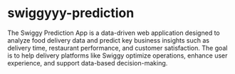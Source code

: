# swiggyyy-prediction
The Swiggy Prediction App is a data-driven web application designed to analyze food delivery data and predict key business insights such as delivery time, restaurant performance, and customer satisfaction. The goal is to help delivery platforms like Swiggy optimize operations, enhance user experience, and support data-based decision-making.
